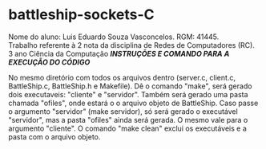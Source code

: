 # battleship-sockets-C
Nome do aluno: Luis Eduardo Souza Vasconcelos. RGM: 41445.  
Trabalho referente à 2 nota da disciplina de Redes de Computadores (RC). 3 ano Ciência da Computação
*****INSTRUÇÕES E COMANDO PARA A EXECUÇÃO DO CÓDIGO***** 

No mesmo diretório com todos os arquivos dentro (server.c, client.c, BattleShip.c, BattleShip.h e Makefile). Dê o comando "make", será gerado dois executaveis: "cliente" e "servidor". Também será gerado uma pasta chamada "ofiles", onde estará o o arquivo objeto de BattleShip. Caso passe o argumento "servidor" (make servidor), só será gerado o executável "servidor", mas a pasta "ofiles" ainda será gerada. O mesmo vale para o argumento "cliente". O comando "make clean" exclui os executáveis e a pasta com o arquivo objeto.  

